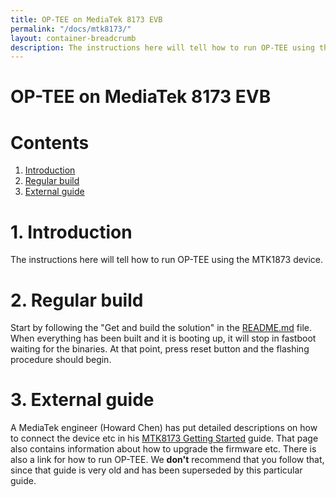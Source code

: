 ```yaml
---
title: OP-TEE on MediaTek 8173 EVB
permalink: "/docs/mtk8173/"
layout: container-breadcrumb
description: The instructions here will tell how to run OP-TEE using the MTK1873 device.
---
```


# OP-TEE on MediaTek 8173 EVB

# Contents
1. [Introduction](#1-introduction)
2. [Regular build](#2-regular-build)
3. [External guide](#3-external-guide)

# 1. Introduction
The instructions here will tell how to run OP-TEE using the MTK1873 device.

# 2. Regular build
Start by following the "Get and build the solution" in the [README.md] file.
When everything has been built and it is booting up, it will stop in fastboot
waiting for the binaries. At that point, press reset button and the flashing
procedure should begin.

# 3. External guide
A MediaTek engineer (Howard Chen) has put detailed descriptions on how to
connect the device etc in his [MTK8173 Getting Started] guide. That page also
contains information about how to upgrade the firmware etc. There is also a
link for how to run OP-TEE. We **don't** recommend that you follow that, since
that guide is very old and has been superseded by this particular guide.

[README.md]: ../../build/
[MTK8173 Getting Started]: https://github.com/ibanezchen/linux-8173/wiki
